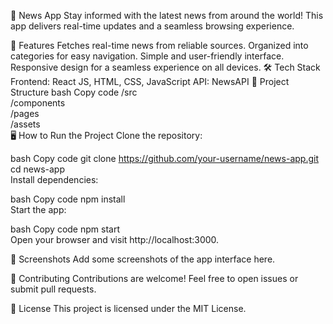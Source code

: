 📰 News App
Stay informed with the latest news from around the world! This app delivers real-time updates and a seamless browsing experience.

🚀 Features
Fetches real-time news from reliable sources.
Organized into categories for easy navigation.
Simple and user-friendly interface.
Responsive design for a seamless experience on all devices.
🛠️ Tech Stack
Frontend: React JS, HTML, CSS, JavaScript
API:  NewsAPI
📂 Project Structure
bash
Copy code
/src  
  /components  
  /pages  
  /assets  
🖥️ How to Run the Project
Clone the repository:

bash
Copy code
git clone https://github.com/your-username/news-app.git  
cd news-app  
Install dependencies:

bash
Copy code
npm install  
Start the app:

bash
Copy code
npm start  
Open your browser and visit http://localhost:3000.

📸 Screenshots
Add some screenshots of the app interface here.

🌟 Contributing
Contributions are welcome! Feel free to open issues or submit pull requests.

📝 License
This project is licensed under the MIT License.

